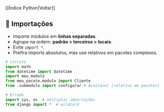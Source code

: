 [[Índice Python|Voltar]]

## 📌 Importações

- Importe módulos em **linhas separadas**.
- Agrupe na ordem: **padrão > terceiros > locais**.
- Evite `import *`.
- Prefira imports absolutos, mas use relativos em pacotes complexos.

```python
# Correto
import math
from datetime import datetime
import meu_modulo
from meu_pacote.modulo import Cliente
from .submodulo import configurar # Aceitável (relativo em pacotes)

# Errado
import sys, os  # múltiplas importações
from django import *  # wildcard
```